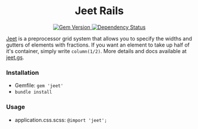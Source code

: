 <h1 align="center">Jeet Rails</h1>
<p align="center">
  <a href="http://badge.fury.io/rb/jeet">
    <img src="http://img.shields.io/gem/v/jeet.svg?style=flat" alt="Gem Version">
  </a>
  <a href="https://gemnasium.com/corysimmons/jeet-rails">
    <img src="http://img.shields.io/gemnasium/corysimmons/jeet-rails.svg?style=flat" alt="Dependency Status">
  </a>
</p>

[Jeet](http://jeet.gs) is a preprocessor grid system that allows you to specify the widths and gutters of elements with fractions. If you want an element to take up half of it's container, simply write `column(1/2)`. More details and docs available at [jeet.gs](http://jeet.gs).

### Installation
- Gemfile: `gem 'jeet'`
- `bundle install`

### Usage
- application.css.scss: `@import 'jeet';`
